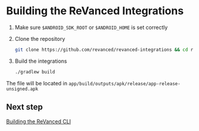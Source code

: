 # Building the ReVanced Integrations

1. Make sure `$ANDROID_SDK_ROOT` or `$ANDROID_HOME` is set correctly

2. Clone the repository

   ```bash
   git clone https://github.com/revanced/revanced-integrations && cd revanced-integrations
   ```

3. Build the integrations

   ```bash
   ./gradlew build
   ```

The file will be located in `app/build/outputs/apk/release/app-release-unsigned.apk`

## Next step

[Building the ReVanced CLI](building_revanced_cli)
